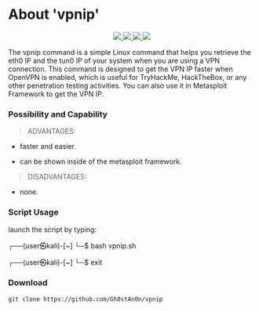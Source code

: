 # About 'vpnip'

<p align="center">
   </a>
      <a href="https://github.com/Gh0stAn0n/vpnip">
      <img src="https://img.shields.io/badge/Version-1.0.0-darkgreen">
        <img src="https://img.shields.io/badge/Release%20Date-march%202022-purple">
  <img src="https://shields.io/badge/Bash-100%25-066da5">
  <img src="https://shields.io/badge/Platform-Linux-darkred">
    </a>
  </p>
</p>

The vpnip command is a simple Linux command that helps you retrieve the eth0 IP and the tun0 IP of your system when you are using a VPN connection. This command is designed to get the VPN IP faster when OpenVPN is enabled, which is useful for TryHackMe, HackTheBox, or any other penetration testing activities. You can also use it in Metasploit Framework to get the VPN IP.

### Possibility and Capability

> ADVANTAGES:

- faster and easier.

- can be shown inside of the metasploit framework.

> DISADVANTAGES:

- none.

### Script Usage

launch the script by typing:

┌──(user㉿kali)-[~]
└─$ bash vpnip.sh

┌──(user㉿kali)-[~]
└─$ exit

### Download

    git clone https://github.com/Gh0stAn0n/vpnip
